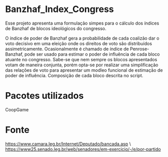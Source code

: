 # Banzhaf_Index_Congress
Esse projeto apresenta uma formulação simpes para o cálculo dos índices de Banzhaf de blocos ideológicos do congresso.

O índice de poder de Banzhaf gera a probabilidade de cada coalizão dar o voto decisivo em uma eleição onde os direitos de voto são distribuídos assimetricamente. Ocasionalmente é chamado de índice de Penrose-Banzhaf, pode ser usado para estimar o poder de influência de cada bloco atuante no congresso. Sabe-se que nem sempre os blocos apresentados votam de maneira conjunta, porém opta-se por realizar uma simplificação das relações de voto para apresentar um modleo funcional de estimação de poder de influência. Composição de cada bloco descrita no script.

# Pacotes utilizados
CoopGame

# Fonte

https://www.camara.leg.br/Internet/Deputado/bancada.asp \\
https://www25.senado.leg.br/web/senadores/em-exercicio/-/e/por-partido

